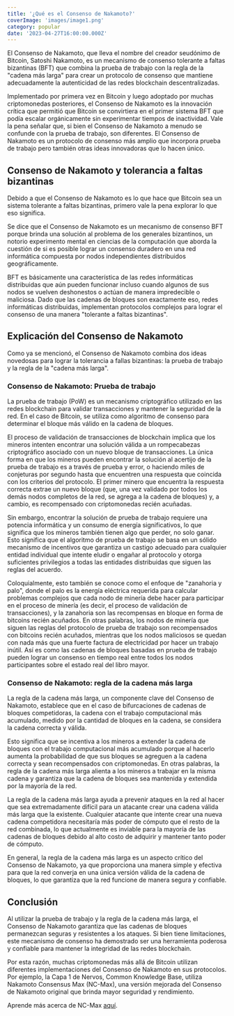 ```yaml
---
title: '¿Qué es el Consenso de Nakamoto?'
coverImage: 'images/image1.png'
category: popular
date: '2023-04-27T16:00:00.000Z'
---
```


El Consenso de Nakamoto, que lleva el nombre del creador seudónimo de Bitcoin, Satoshi Nakamoto, es un mecanismo de consenso tolerante a faltas bizantinas (BFT) que combina la prueba de trabajo con la regla de la "cadena más larga" para crear un protocolo de consenso que mantiene adecuadamente la autenticidad de las redes blockchain descentralizadas.

Implementado por primera vez en Bitcoin y luego adoptado por muchas criptomonedas posteriores, el Consenso de Nakamoto es la innovación crítica que permitió que Bitcoin se convirtiera en el primer sistema BFT que podía escalar orgánicamente sin experimentar tiempos de inactividad. Vale la pena señalar que, si bien el Consenso de Nakamoto a menudo se confunde con la prueba de trabajo, son diferentes. El Consenso de Nakamoto es un protocolo de consenso más amplio que incorpora prueba de trabajo pero también otras ideas innovadoras que lo hacen único.

## Consenso de Nakamoto y tolerancia a faltas bizantinas

Debido a que el Consenso de Nakamoto es lo que hace que Bitcoin sea un sistema tolerante a faltas bizantinas, primero vale la pena explorar lo que eso significa.

Se dice que el Consenso de Nakamoto es un mecanismo de consenso BFT porque brinda una solución al problema de los generales bizantinos, un notorio experimento mental en ciencias de la computación que aborda la cuestión de si es posible lograr un consenso duradero en una red informática compuesta por nodos independientes distribuidos  geográficamente.

BFT es básicamente una característica de las redes informáticas distribuidas que aún pueden funcionar incluso cuando algunos de sus nodos se vuelven deshonestos o actúan de manera impredecible o maliciosa. Dado que las cadenas de bloques son exactamente eso, redes informáticas distribuidas, implementan protocolos complejos para lograr el consenso de una manera "tolerante a faltas bizantinas".

## Explicación del Consenso de Nakamoto

Como ya se mencionó, el Consenso de Nakamoto combina dos ideas novedosas para lograr la tolerancia a fallas bizantinas: la prueba de trabajo y la regla de la "cadena más larga".

### Consenso de Nakamoto: Prueba de trabajo

La prueba de trabajo (PoW) es un mecanismo criptográfico utilizado en las redes blockchain para validar transacciones y mantener la seguridad de la red. En el caso de Bitcoin, se utiliza como algoritmo de consenso para determinar el bloque más válido en la cadena de bloques.

El proceso de validación de transacciones de blockchain implica que los mineros intenten encontrar una solución válida a un rompecabezas criptográfico asociado con un nuevo bloque de transacciones. La única forma en que los mineros pueden encontrar la solución al acertijo de la prueba de trabajo es a través de prueba y error, o haciendo miles de conjeturas por segundo hasta que encuentren una respuesta que coincida con los criterios del protocolo. El primer minero que encuentra la respuesta correcta extrae un nuevo bloque (que, una vez validado por todos los demás nodos completos de la red, se agrega a la cadena de bloques) y, a cambio, es recompensado con criptomonedas recién acuñadas.

Sin embargo, encontrar la solución de prueba de trabajo requiere una potencia informática y un consumo de energía significativos, lo que significa que los mineros también tienen algo que perder, no solo ganar. Esto significa que el algoritmo de prueba de trabajo se basa en un sólido mecanismo de incentivos que garantiza un castigo adecuado para cualquier entidad individual que intente eludir o engañar al protocolo y otorga suficientes privilegios a todas las entidades distribuidas que siguen las reglas del acuerdo.

Coloquialmente, esto también se conoce como el enfoque de "zanahoria y palo", donde el palo es la energía eléctrica requerida para calcular problemas complejos que cada nodo de minería debe hacer para participar en el proceso de minería (es decir, el proceso de validación de transacciones), y la zanahoria son las recompensas en bloque en forma de bitcoins recién acuñados. En otras palabras, los nodos de minería que siguen las reglas del protocolo de prueba de trabajo son recompensados con bitcoins recién acuñados, mientras que los nodos maliciosos se quedan con nada más que una fuerte factura de electricidad por hacer un trabajo inútil. Así es como las cadenas de bloques basadas en prueba de trabajo pueden lograr un consenso en tiempo real entre todos los nodos participantes sobre el estado real del libro mayor.


### Consenso de Nakamoto: regla de la cadena más larga

La regla de la cadena más larga, un componente clave del Consenso de Nakamoto, establece que en el caso de bifurcaciones de cadenas de bloques competidoras, la cadena con el trabajo computacional más acumulado, medido por la cantidad de bloques en la cadena, se considera la cadena correcta y válida.

Esto significa que se incentiva a los mineros a extender la cadena de bloques con el trabajo computacional más acumulado porque al hacerlo aumenta la probabilidad de que sus bloques se agreguen a la cadena correcta y sean recompensados con criptomonedas. En otras palabras, la regla de la cadena más larga alienta a los mineros a trabajar en la misma cadena y garantiza que la cadena de bloques sea mantenida y extendida por la mayoría de la red.

La regla de la cadena más larga ayuda a prevenir ataques en la red al hacer que sea extremadamente difícil para un atacante crear una cadena válida más larga que la existente. Cualquier atacante que intente crear una nueva cadena competidora necesitaría más poder de cómputo que el resto de la red combinada, lo que actualmente es inviable para la mayoría de las cadenas de bloques debido al alto costo de adquirir y mantener tanto poder de cómputo.

En general, la regla de la cadena más larga es un aspecto crítico del Consenso de Nakamoto, ya que proporciona una manera simple y efectiva para que la red converja en una única versión válida de la cadena de bloques, lo que garantiza que la red funcione de manera segura y confiable.

## Conclusión

Al utilizar la prueba de trabajo y la regla de la cadena más larga, el Consenso de Nakamoto garantiza que las cadenas de bloques permanezcan seguras y resistentes a los ataques. Si bien tiene limitaciones, este mecanismo de consenso ha demostrado ser una herramienta poderosa y confiable para mantener la integridad de las redes blockchain.

Por esta razón, muchas criptomonedas más allá de Bitcoin utilizan diferentes implementaciones del Consenso de Nakamoto en sus protocolos. Por ejemplo, la Capa 1 de Nervos, Common Knowledge Base, utiliza Nakamoto Consensus Max (NC-Max), una versión mejorada del Consenso de Nakamoto original que brinda mayor seguridad y rendimiento.


Aprende más acerca de NC-Max [aquí](https://nervosbook.github.io/book/en/nc-max.html).

